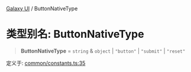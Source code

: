[Galaxy UI](../index.md) / ButtonNativeType

# 类型别名: ButtonNativeType

> **ButtonNativeType** = `string` & `object` \| `"button"` \| `"submit"` \| `"reset"`

定义于: [common/constants.ts:35](https://github.com/zhengxs2018/galaxy-vue/blob/18351a97cf2fa884bcabac6a998436dfdeb4a603/packages/galaxy-ui/src/common/constants.ts#L35)
